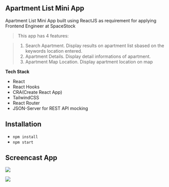 ## Apartment List Mini App

Apartment List Mini App built using ReactJS as requirement for applying Frontend Engineer at SpaceStock

>This app has 4 features:

>1. Search Apartment. Display results on apartment list sbased on the keywords location entered.
>2. Apartment Details. Display detail informations of apartment.
>3. Apartment Map Location. Display apartment location on map

**Tech Stack**

- React
- React Hooks
- CRA(Create React App)
- TailwindCSS
- React Router
- JSON-Server for REST API mocking

## Installation

- `npm install`
- `npm start`


## Screencast App
![](https://media.giphy.com/media/QsywKbxDION8rQfqQV/giphy.gif)

![](https://gph.is/g/4DkQxXO)

